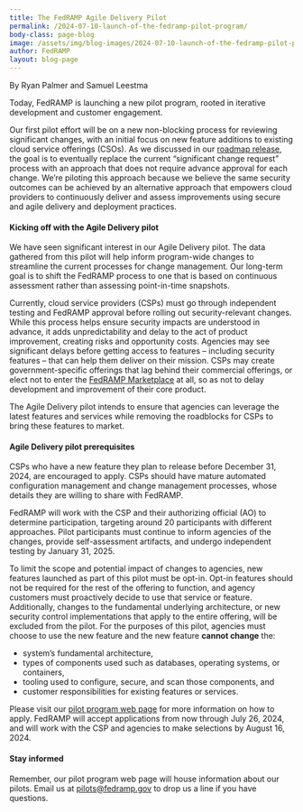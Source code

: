```yaml
---
title: The FedRAMP Agile Delivery Pilot
permalink: /2024-07-10-launch-of-the-fedramp-pilot-program/
body-class: page-blog
image: /assets/img/blog-images/2024-07-10-launch-of-the-fedramp-pilot-program.png
author: FedRAMP
layout: blog-page
---
```

By Ryan Palmer and Samuel Leestma

Today, FedRAMP is launching a new pilot program, rooted in iterative development and customer engagement. 

Our first pilot effort will be on a new non-blocking process for reviewing significant changes, with an initial focus on new feature additions to existing cloud service offerings (CSOs). As we discussed in our <a href="https://www.fedramp.gov/2024-03-28-a-new-roadmap-for-fedramp/" target="_blank" rel="noopener noreferrer">roadmap release</a>, the goal is to eventually replace the current “significant change request” process with an approach that does not require advance approval for each change. We’re piloting this approach because we believe the same security outcomes can be achieved by an alternative approach that empowers cloud providers to continuously deliver and assess improvements using secure and agile delivery and deployment practices. 

<h4>Kicking off with the Agile Delivery pilot</h4>
We have seen significant interest in our Agile Delivery pilot. The data gathered from this pilot will help inform program-wide changes to streamline the current processes for change management. Our long-term goal is to shift the FedRAMP process to one that is based on continuous assessment rather than assessing point-in-time snapshots.

Currently, cloud service providers (CSPs) must go through independent testing and FedRAMP approval before rolling out security-relevant changes. While this process helps ensure security impacts are understood in advance, it adds unpredictability and delay to the act of product improvement, creating risks and opportunity costs. Agencies may see significant delays before getting access to features – including security features – that can help them deliver on their mission.  CSPs may create government-specific offerings that lag behind their commercial offerings, or elect not to enter the <a href="https://marketplace.fedramp.gov/products" target="_blank" rel="noopener noreferrer">FedRAMP Marketplace</a> at all, so as not to delay development and improvement of their core product.

The Agile Delivery pilot intends to ensure that agencies can leverage the latest features and services while removing the roadblocks for CSPs to bring these features to market.

<h4>Agile Delivery pilot prerequisites</h4>
CSPs who have a new feature they plan to release before December 31, 2024, are encouraged to apply. CSPs should have mature automated configuration management and change management processes, whose details they are willing to share with FedRAMP.

FedRAMP will work with the CSP and their authorizing official (AO) to determine participation, targeting around 20 participants with different approaches. Pilot participants must continue to inform agencies of the changes, provide self-assessment artifacts, and undergo independent testing by January 31, 2025.

To limit the scope and potential impact of changes to agencies, new features launched as part of this pilot must be opt-in. Opt-in features should not be required for the rest of the offering to function, and agency customers must proactively decide to use that service or feature. Additionally, changes to the fundamental underlying architecture, or new security control implementations that apply to the entire offering, will be excluded from the pilot. For the purposes of this pilot, agencies must choose to use the new feature and the new feature <b>cannot change</b> the:
- system’s fundamental architecture, 
- types of components used such as databases, operating systems, or containers, 
- tooling used to configure, secure, and scan those components, and
- customer responsibilities for existing features or services. 

Please visit our <a href="{{site.baseurl}}/updates/updates/pilots/" target="_blank" rel="noopener noreferrer">pilot program web page</a> for more information on how to apply. FedRAMP will accept applications from now through July 26, 2024, and will work with the CSP and agencies to make selections by August 16, 2024. 

<h4>Stay informed</h4>
Remember, our pilot program web page will house information about our pilots. Email us at <a href="mailto:pilots@fedramp.gov" target="_blank" rel="noopener noreferrer">pilots@fedramp.gov</a> to drop us a line if you have questions.
